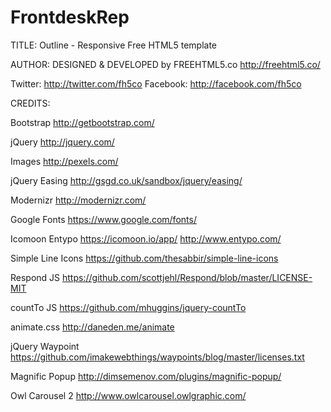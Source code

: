 # FrontdeskRep

TITLE: 
Outline - Responsive Free HTML5 template

AUTHOR:
DESIGNED & DEVELOPED by FREEHTML5.co
http://freehtml5.co/

Twitter: http://twitter.com/fh5co
Facebook: http://facebook.com/fh5co


CREDITS:

Bootstrap
http://getbootstrap.com/

jQuery
http://jquery.com/

Images
http://pexels.com/

jQuery Easing
http://gsgd.co.uk/sandbox/jquery/easing/

Modernizr
http://modernizr.com/

Google Fonts
https://www.google.com/fonts/

Icomoon Entypo
https://icomoon.io/app/
http://www.entypo.com/

Simple Line Icons
https://github.com/thesabbir/simple-line-icons

Respond JS
https://github.com/scottjehl/Respond/blob/master/LICENSE-MIT

countTo JS
https://github.com/mhuggins/jquery-countTo

animate.css
http://daneden.me/animate

jQuery Waypoint
https://github.com/imakewebthings/waypoints/blog/master/licenses.txt

Magnific Popup
http://dimsemenov.com/plugins/magnific-popup/

Owl Carousel 2
http://www.owlcarousel.owlgraphic.com/
